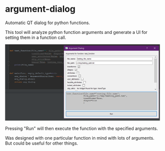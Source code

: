 # argument-dialog
Automatic QT dialog for python functions.

This tool will analyze python function arguments and generate a UI for setting them in a function call.

![tool screenshot](resources/tool_screenshot.png)

Pressing "Run" will then execute the function with the specified arguments.

Was designed with one particular function in mind with lots of arguments. But could be useful for other things.
